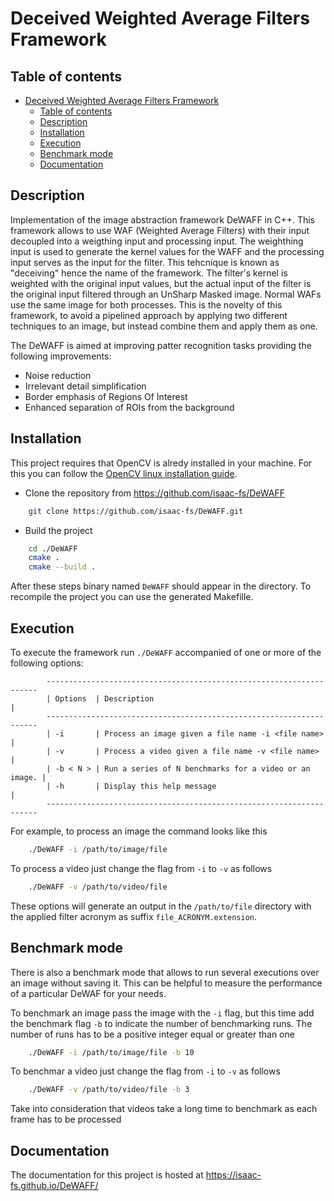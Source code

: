 # Deceived Weighted Average Filters Framework

## Table of contents
- [Deceived Weighted Average Filters Framework](#deceived-weighted-average-filters-framework)
  - [Table of contents](#table-of-contents)
  - [Description](#description)
  - [Installation](#installation)
  - [Execution](#execution)
  - [Benchmark mode](#benchmark-mode)
  - [Documentation](#documentation)

## Description
Implementation of the image abstraction framework DeWAFF in C++. This framework allows to use WAF (Weighted Average Filters) with their input decoupled into a weigthing input and processing input. The weighthing input is used to generate the kernel values for the WAFF and  the processing input serves as the input for the filter. This tehcnique is known as "deceiving" hence the name of the framework. The filter's kernel is weighted with the original input values, but the actual input of the filter is the original input filtered through an UnSharp Masked image. Normal WAFs use the same image for both processes. This is the novelty of this framework, to avoid a pipelined approach by applying two different techniques to an image, but instead combine them and apply them as one.

The DeWAFF is aimed at improving patter recognition tasks providing the following improvements:
- Noise reduction
- Irrelevant detail simplification
- Border emphasis of Regions Of Interest
- Enhanced separation of ROIs from the background

## Installation

This project requires that OpenCV is alredy installed in your machine. For this you can follow the [OpenCV linux installation guide](https://docs.opencv.org/4.x/d7/d9f/tutorial_linux_install.html).

- Clone the repository from https://github.com/isaac-fs/DeWAFF

```bash
    git clone https://github.com/isaac-fs/DeWAFF.git
```

- Build the project

```bash
    cd ./DeWAFF
    cmake .
    cmake --build .
```
After these steps binary named `DeWAFF` should appear in the directory. To recompile the project you can use the generated Makefille.

## Execution
To execute the framework run `./DeWAFF` accompanied of one or more of the following options:
```terminal
        --------------------------------------------------------------------
        | Options  | Description                                           |
        --------------------------------------------------------------------
        | -i       | Process an image given a file name -i <file name>     |
        | -v       | Process a video given a file name -v <file name>      |
        | -b < N > | Run a series of N benchmarks for a video or an image. |
        | -h       | Display this help message                             |
        --------------------------------------------------------------------
```

For example, to process an image the command looks like this
```bash
    ./DeWAFF -i /path/to/image/file
```
To process a video just change the flag from `-i` to `-v` as follows
```bash
    ./DeWAFF -v /path/to/video/file
```
These options will generate an output in the `/path/to/file` directory with the applied filter acronym as suffix `file_ACRONYM.extension`.

## Benchmark mode

There is also a benchmark mode that allows to run several executions over an image without saving it. This can be helpful to measure the performance of a particular DeWAF for your needs.

To benchmark an image pass the image with the `-i` flag, but this time add the benchmark flag `-b` to indicate the number of benchmarking runs. The number of runs has to be a positive integer equal or greater than one
```bash
    ./DeWAFF -i /path/to/image/file -b 10
```
To benchmar a video just change the flag from `-i` to `-v` as follows
```bash
    ./DeWAFF -v /path/to/video/file -b 3
```
Take into consideration that videos take a long time to benchmark as each frame has to be processed

## Documentation
The documentation for this project is hosted at https://isaac-fs.github.io/DeWAFF/